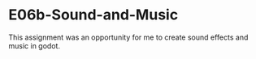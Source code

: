 # E06b-Sound-and-Music

This assignment was an opportunity for me to create sound effects and music in godot.